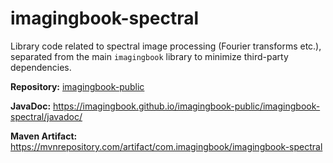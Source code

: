 # imagingbook-spectral

Library code related to spectral image processing (Fourier transforms etc.),
separated from the main `imagingbook` library to minimize third-party dependencies.

**Repository:** [imagingbook-public](https://github.com/imagingbook/imagingbook-public)

**JavaDoc:** https://imagingbook.github.io/imagingbook-public/imagingbook-spectral/javadoc/

**Maven Artifact:** https://mvnrepository.com/artifact/com.imagingbook/imagingbook-spectral
